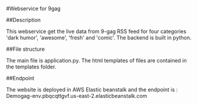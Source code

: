 #Webservice for 9gag

##Description

This webservice get the live data from 9-gag RSS feed for four categories 'dark humor', 'awesome', 'fresh' and 'comic'. The backend is built in python.

##File structure

The main file is application.py. The html templates of files are contained in the templates folder.

##Endpoint

The website is deployed in AWS Elastic beanstalk and the endpoint is : Demogag-env.pbqcqttgvf.us-east-2.elasticbeanstalk.com 